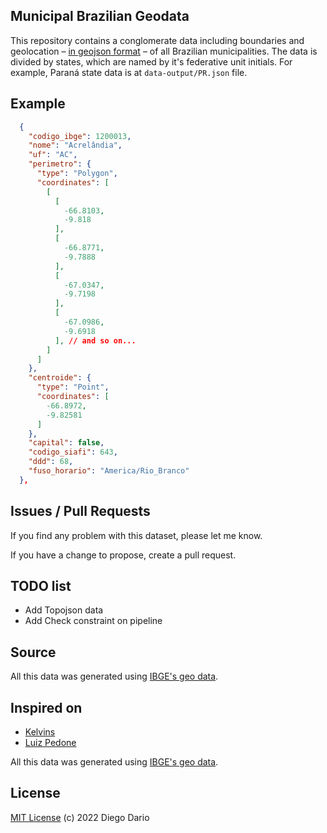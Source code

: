 ## Municipal Brazilian Geodata

This repository contains a conglomerate data including boundaries and geolocation – [in geojson format](https://geojson.org/) – of all Brazilian municipalities. The data is divided by states, which are named by it's federative unit initials. For example, Paraná state data is at `data-output/PR.json` file.

## Example
```json
  {
    "codigo_ibge": 1200013,
    "nome": "Acrelândia",
    "uf": "AC",
    "perimetro": {
      "type": "Polygon",
      "coordinates": [
        [
          [
            -66.8103,
            -9.818
          ],
          [
            -66.8771,
            -9.7888
          ],
          [
            -67.0347,
            -9.7198
          ],
          [
            -67.0986,
            -9.6918
          ], // and so on...
        ]
      ]
    },
    "centroide": {
      "type": "Point",
      "coordinates": [
        -66.8972,
        -9.82581
      ]
    },
    "capital": false,
    "codigo_siafi": 643,
    "ddd": 68,
    "fuso_horario": "America/Rio_Branco"
  },
```

## Issues / Pull Requests

If you find any problem with this dataset, please let me know.

If you have a change to propose, create a pull request. 

## TODO list

- Add Topojson data
- Add Check constraint on pipeline

## Source

All this data was generated using [IBGE's geo data](http://www.ibge.gov.br).

## Inspired on
- [Kelvins](https://github.com/kelvins/Municipios-Brasileiros)
- [Luiz Pedone](https://github.com/luizpedone/municipal-brazilian-geodata)

All this data was generated using [IBGE's geo data](http://www.ibge.gov.br).

## License

[MIT License](LICENSE) (c) 2022 Diego Dario